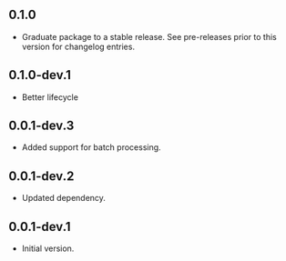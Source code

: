 ## 0.1.0

 - Graduate package to a stable release. See pre-releases prior to this version for changelog entries.

## 0.1.0-dev.1

- Better lifecycle

## 0.0.1-dev.3

- Added support for batch processing.

## 0.0.1-dev.2

- Updated dependency.

## 0.0.1-dev.1

- Initial version.
